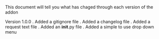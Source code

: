 This document will tell you what has chaged through each version of the addon

Version 1.0.0
. Added a gitignore file
. Added a changelog file
. Added a request text file
. Added an __init__.py file
. Added a simple to use drop down menu